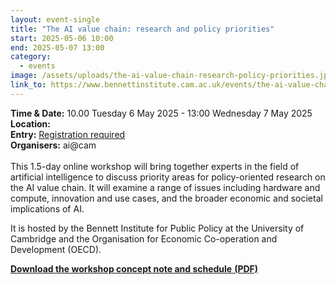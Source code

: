 ```yaml
---
layout: event-single
title: "The AI value chain: research and policy priorities"
start: 2025-05-06 10:00
end: 2025-05-07 13:00
category:
  - events
image: /assets/uploads/the-ai-value-chain-research-policy-priorities.jpeg
link_to: https://www.bennettinstitute.cam.ac.uk/events/the-ai-value-chain/
---
```

**T﻿ime & Date:** 10.00 Tuesday 6 May 2025 - 13:00 Wednesday 7 May 2025 \
**Location:** [](https://www.google.com/maps/search/?api=1&query=The%20Keynes%20Library%2C%20Cambridge%20Union%2C%209A%20Bridge%20St%2C%20Cambridge%20CB2%201UB)\
**E﻿ntry:** [Registration required](https://lu.ma/3e3spf0s)\
**Organisers:** ai@cam\
\
This 1.5-day online workshop will bring together experts in the field of artificial intelligence to discuss priority areas for policy-oriented research on the AI value chain. It will examine a range of issues including hardware and compute, innovation and use cases, and the broader economic and societal implications of AI.

It is hosted by the Bennett Institute for Public Policy at the University of Cambridge and the Organisation for Economic Co-operation and Development (OECD).

[**Download the workshop concept note and schedule** **(PDF)**](https://www.bennettinstitute.cam.ac.uk/wp-content/uploads/2025/04/The-AI-Value-Chain%E2%80%94Concept-Note-with-Schedule%E2%80%94Online.pdf)